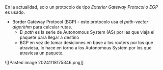 En la actualidad, solo un protocolo de tipo _Exterior Gateway Protocol o EGP_ es usado. 
- Border Gateway Protocol (BGP) - este protocolo usa el _path-vector algorithm_ para calcular rutas. 
	- El _path_ es la serie de Autonomous System (AS) por las que viaja el paquete para llegar a destino
	- BGP en vez de tomar desiciones en base a los routers por los que atraviesa, lo hace en torno a los Autonomous System por los que atraviesa un paquete. 

![[Pasted image 20241118175346.png]]
